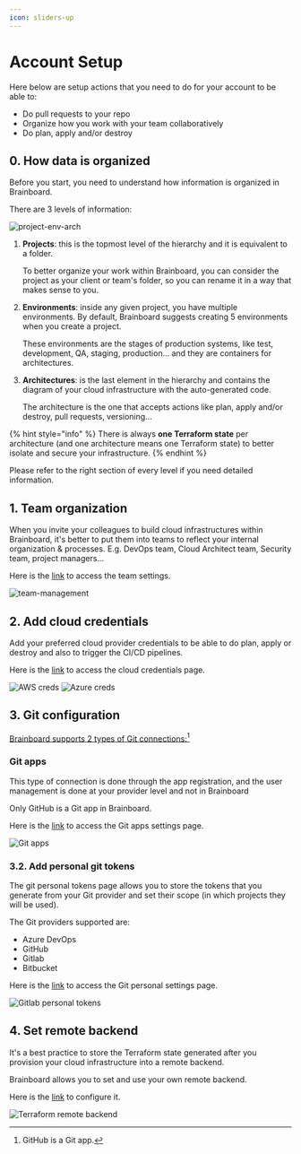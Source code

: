 ```yaml
---
icon: sliders-up
---
```


# Account Setup

Here below are setup actions that you need to do for your account to be able to:

* Do pull requests to your repo
* Organize how you work with your team collaboratively
* Do plan, apply and/or destroy

## 0. How data is organized

Before you start, you need to understand how information is organized in Brainboard.

There are 3 levels of information:

![project-env-arch](../.gitbook/assets/project-env-arch.png)

1.  **Projects**: this is the topmost level of the hierarchy and it is equivalent to a folder.

    To better organize your work within Brainboard, you can consider the project as your client or team's folder, so you can rename it in a way that makes sense to you.
2.  **Environments**: inside any given project, you have multiple environments. By default, Brainboard suggests creating 5 environments when you create a project.

    These environments are the stages of production systems, like test, development, QA, staging, production... and they are containers for architectures.
3.  **Architectures**: is the last element in the hierarchy and contains the diagram of your cloud infrastructure with the auto-generated code.

    The architecture is the one that accepts actions like plan, apply and/or destroy, pull requests, versioning...

{% hint style="info" %}
There is always **one Terraform state** per architecture (and one architecture means one Terraform state) to better isolate and secure your infrastructure.
{% endhint %}



Please refer to the right section of every level if you need detailed information.

## 1. Team organization

When you invite your colleagues to build cloud infrastructures within Brainboard, it's better to put them into teams to reflect your internal organization & processes. E.g. DevOps team, Cloud Architect team, Security team, project managers...

Here is the [link](https://app.brainboard.co/settings/teams) to access the team settings.

![team-management](../.gitbook/assets/team-management.png)

## 2. Add cloud credentials

Add your preferred cloud provider credentials to be able to do plan, apply or destroy and also to trigger the CI/CD pipelines.

Here is the [link](https://app.brainboard.co/settings/cloud-providers) to access the cloud credentials page.

![AWS creds](../.gitbook/assets/aws-creds.png) ![Azure creds](../.gitbook/assets/azure-creds.png)

## 3. Git configuration

[Brainboard supports 2 types of Git connections:](#user-content-fn-1)[^1]

### Git apps

This type of connection is done through the app registration, and the user management is done at your provider level and not in Brainboard

Only GitHub is a Git app in Brainboard.

Here is the [link](https://app.brainboard.co/settings/git-apps) to access the Git apps settings page.

![Git apps](../.gitbook/assets/git-apps.png)

### 3.2. Add personal git tokens

The git personal tokens page allows you to store the tokens that you generate from your Git provider and set their scope (in which projects they will be used).

The Git providers supported are:

* Azure DevOps
* GitHub
* Gitlab
* Bitbucket

Here is the [link](https://app.brainboard.co/settings/personal-git-tokens) to access the Git personal settings page.

![Gitlab personal tokens](../.gitbook/assets/gitlab-personal-tokens.png)

## 4. Set remote backend

It's a best practice to store the Terraform state generated after you provision your cloud infrastructure into a remote backend.

Brainboard allows you to set and use your own remote backend.

Here is the [link](https://app.brainboard.co/settings/data) to configure it.

![Terraform remote backend](<../.gitbook/assets/remote-backend (1).png>)

[^1]: GitHub is a Git app.
